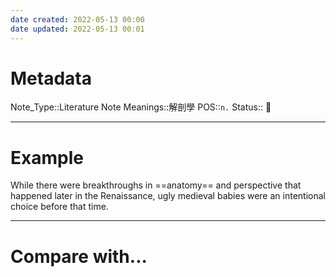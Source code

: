 ```yaml
---
date created: 2022-05-13 00:00
date updated: 2022-05-13 00:01
---
```


# Metadata

Note_Type::Literature Note
Meanings::解剖學
POS::`n.`
Status:: 👶

---

# Example

While there were breakthroughs in ==anatomy== and perspective that happened later in the Renaissance, ugly medieval babies were an intentional choice before that time.

---

# Compare with...
